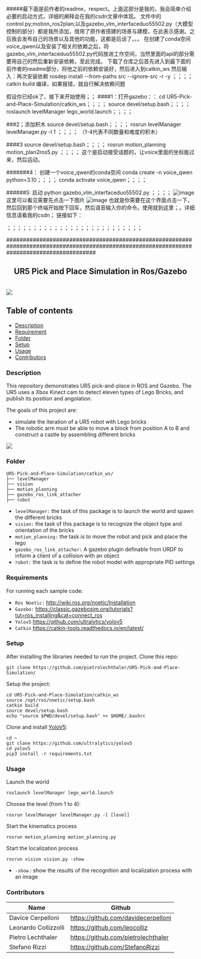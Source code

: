 #####最下面是前作者的readme，respect。上面这部分是我的，我会简单介绍必要的启动方式，详细的阐释会在我的csdn文章中体现。
文件中的control.py;motion_ros2plan;以及gazebo_vlm_interfaceduo55502.py（大模型控制的部分）都是我所添加，借用了原作者搭建的场景与建模，在此表示感谢。之后我会发布自己的场景以及其他的功能，这都是后话了。。。
在创建了conda空间voice_qwen以及安装了相关的依赖之后，将gazebo_vlm_interfaceduo55502.py代码放进工作空间，当然里面的api的部分需要用自己的然后重新安装依赖，至此完成。
下载了仓库之后首先进入到最下面的前作者的readme部分，将他之前的依赖安装好，然后进入到catkin_ws
然后输入：再次安装依赖
rosdep install --from-paths src --ignore-src -r -y
；；；；catkin build 编译，如果报错，就自行解决依赖问题

假设你已经ok了，接下来开始使用；；
####1：打开gazebo：：
cd UR5-Pick-and-Place-Simulation/catkin_ws；；；；
source devel/setup.bash；；；；
roslaunch levelManager lego_world.launch；；；；

###2；添加积木
source devel/setup.bash；；；；
rosrun levelManager levelManager.py -l 1  ；；；；      （1-4代表不同数量和难度的积木）


####3 
source devel/setup.bash；；；；
rosrun motion_planning motion_plan2ros5.py  ；；；；           这个是启动接受话题的，让voice里面的坐标能过来，然后运动。


#######4：
创建一个voice_qwen的conda空间
conda create -n voice_qwen python=3.10；；；；
conda activate voice_qwen；；；；



######5:
启动
python gazebo_vlm_interfaceduo55502.py ；；；；
![image](https://github.com/user-attachments/assets/c5d5745c-a9df-4254-84f3-dc0f239d491f)
这里可以看见需要先点击一下图片
![image](https://github.com/user-attachments/assets/b48b0391-605c-4f73-9346-74d7e681d282)
也就是你需要在这个界面点击一下，然后回到那个终端开始按下回车，然后语音输入你的命令。使用就到这里；。详细信息请看我的csdn；
链接如下：


；；；；；；；；；；；；；；；；；；；；；；；；；；


###########################################################################################################################################










































<p align="center">
  <h2 align="center">UR5 Pick and Place Simulation in Ros/Gazebo</h2>

  
</p>
<br>

<img src="https://github.com/pietrolechthaler/UR5-Pick-and-Place-Simulation/blob/main/main.png">

## Table of contents
- [Description](#description)
- [Requirement](#requirements)
- [Folder](#folder)
- [Setup](#setup)
- [Usage](#usage)
- [Contributors](#contributors)

### Description
This repository demonstrates UR5 pick-and-place in ROS and Gazebo. The UR5 uses a Xbox Kinect cam to detect eleven types of Lego Bricks, and publish its position and angolation. 

The goals of this project are:
- simulate the iteration of a UR5 robot with Lego bricks
- The robotic arm must be able to move a block from position A to B and construct a castle by assembling different bricks

<img src="https://github.com/pietrolechthaler/UR5-Pick-and-Place-Simulation/blob/main/intro.gif">

### Folder
```
UR5-Pick-and-Place-Simulation/catkin_ws/
├── levelManager
├── vision
├── motion_planning
├── gazebo_ros_link_attacher
├── robot
```
- `levelManager:` the task of this package is to launch the world and spawn the different bricks
- `vision:` the task of this package is to recognize the object type and orientation of the bricks
- `motion_planning:` the task is to move the robot and pick and place the lego
- `gazebo_ros_link_attacher:` A gazebo plugin definable from URDF to inform a client of a collision with an object
- `robot:` the task is to define the robot model with appropriate PID settings


### Requirements

For running each sample code:
- `Ros Noetic:` http://wiki.ros.org/noetic/Installation
- `Gazebo:` https://classic.gazebosim.org/tutorials?tut=ros_installing&cat=connect_ros
- `Yolov5` https://github.com/ultralytics/yolov5
- `Catkin` https://catkin-tools.readthedocs.io/en/latest/

### Setup

After installing the libraries needed to run the project. Clone this repo:
```
git clone https://github.com/pietrolechthaler/UR5-Pick-and-Place-Simulation/
```

Setup the project:
```
cd UR5-Pick-and-Place-Simulation/catkin_ws
source /opt/ros/noetic/setup.bash
catkin build
source devel/setup.bash
echo "source $PWD/devel/setup.bash" >> $HOME/.bashrc
```

Clone and install [YoloV5](https://github.com/ultralytics/yolov5):
```
cd ~
git clone https://github.com/ultralytics/yolov5
cd yolov5
pip3 install -r requirements.txt
```
### Usage

Launch the world
```
roslaunch levelManager lego_world.launch
```
Choose the level (from 1 to 4):
```
rosrun levelManager levelManager.py -l [level]
```
Start the kinematics process
```
rosrun motion_planning motion_planning.py
```
Start the localization process
```
rosrun vision vision.py -show
```
- `-show` : show the results of the recognition and localization process with an image

### Contributors

| Name                 | Github                               |
|----------------------|--------------------------------------|
| Davice Cerpelloni    | https://github.com/davidecerpelloni  |
| Leonardo Collizzolli | https://github.com/leocolliz         |
| Pietro Lechthaler    | https://github.com/pietrolechthaler  |
| Stefano Rizzi        | https://github.com/StefanoRizzi      |
